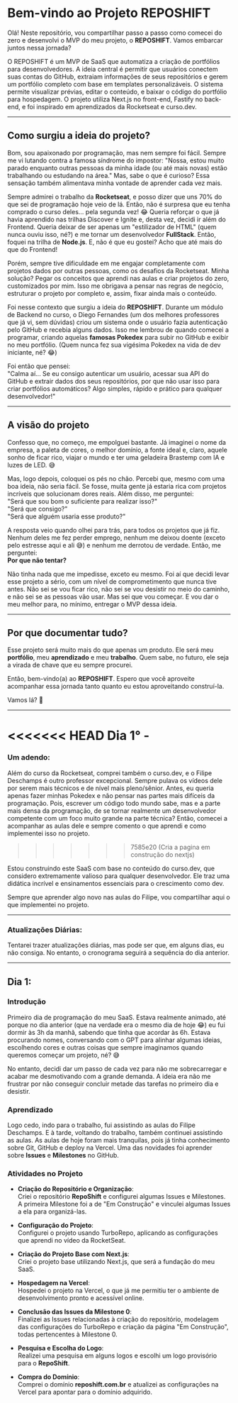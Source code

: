 # Bem-vindo ao Projeto **REPOSHIFT**

Olá! Neste repositório, vou compartilhar passo a passo como comecei do zero e desenvolvi o MVP do meu projeto, o **REPOSHIFT**. Vamos embarcar juntos nessa jornada?


O REPOSHIFT é um MVP de SaaS que automatiza a criação de portfólios para desenvolvedores. A ideia central é permitir que usuários conectem suas contas do GitHub, extraiam informações de seus repositórios e gerem um portfólio completo com base em templates personalizáveis. O sistema permite visualizar prévias, editar o conteúdo, e baixar o código do portfólio para hospedagem. O projeto utiliza Next.js no front-end, Fastify no back-end, e foi inspirado em aprendizados da Rocketseat e curso.dev.

---

## **Como surgiu a ideia do projeto?**

Bom, sou apaixonado por programação, mas nem sempre foi fácil. Sempre me vi lutando contra a famosa síndrome do impostor: "Nossa, estou muito parado enquanto outras pessoas da minha idade (ou até mais novas) estão trabalhando ou estudando na área." Mas, sabe o que é curioso? Essa sensação também alimentava minha vontade de aprender cada vez mais.

Sempre admirei o trabalho da **Rocketseat**, e posso dizer que uns 70% do que sei de programação hoje veio de lá. Então, não é surpresa que eu tenha comprado o curso deles... pela segunda vez! 😂 Queria reforçar o que já havia aprendido nas trilhas Discover e Ignite e, desta vez, decidi ir além do Frontend. Queria deixar de ser apenas um "estilizador de HTML" (quem nunca ouviu isso, né?) e me tornar um desenvolvedor **FullStack**. Então, foquei na trilha de **Node.js**. E, não é que eu gostei? Acho que até mais do que do Frontend!

Porém, sempre tive dificuldade em me engajar completamente com projetos dados por outras pessoas, como os desafios da Rocketseat. Minha solução? Pegar os conceitos que aprendi nas aulas e criar projetos do zero, customizados por mim. Isso me obrigava a pensar nas regras de negócio, estruturar o projeto por completo e, assim, fixar ainda mais o conteúdo.

Foi nesse contexto que surgiu a ideia do **REPOSHIFT**. Durante um módulo de Backend no curso, o Diego Fernandes (um dos melhores professores que já vi, sem dúvidas) criou um sistema onde o usuário fazia autenticação pelo GitHub e recebia alguns dados. Isso me lembrou de quando comecei a programar, criando aquelas **famosas Pokedex** para subir no GitHub e exibir no meu portfólio. (Quem nunca fez sua vigésima Pokedex na vida de dev iniciante, né? 😂)

Foi então que pensei:  
"Calma aí... Se eu consigo autenticar um usuário, acessar sua API do GitHub e extrair dados dos seus repositórios, por que não usar isso para criar portfólios automáticos? Algo simples, rápido e prático para qualquer desenvolvedor!"

---

## **A visão do projeto**

Confesso que, no começo, me empolguei bastante. Já imaginei o nome da empresa, a paleta de cores, o melhor domínio, a fonte ideal e, claro, aquele sonho de ficar rico, viajar o mundo e ter uma geladeira Brastemp com IA e luzes de LED. 😅

Mas, logo depois, coloquei os pés no chão. Percebi que, mesmo com uma boa ideia, não seria fácil. Se fosse, muita gente já estaria rica com projetos incríveis que solucionam dores reais. Além disso, me perguntei:  
"Será que sou bom o suficiente para realizar isso?"  
"Será que consigo?"  
"Será que alguém usaria esse produto?"

A resposta veio quando olhei para trás, para todos os projetos que já fiz. Nenhum deles me fez perder emprego, nenhum me deixou doente (exceto pelo estresse aqui e ali 😅) e nenhum me derrotou de verdade. Então, me perguntei:  
**Por que não tentar?**

Não tinha nada que me impedisse, exceto eu mesmo. Foi aí que decidi levar esse projeto a sério, com um nível de comprometimento que nunca tive antes. Não sei se vou ficar rico, não sei se vou desistir no meio do caminho, e não sei se as pessoas vão usar. Mas sei que vou começar. E vou dar o meu melhor para, no mínimo, entregar o MVP dessa ideia.

---

## **Por que documentar tudo?**

Esse projeto será muito mais do que apenas um produto. Ele será meu **portfólio**, meu **aprendizado** e meu **trabalho**. Quem sabe, no futuro, ele seja a virada de chave que eu sempre procurei.

Então, bem-vindo(a) ao **REPOSHIFT**. Espero que você aproveite acompanhar essa jornada tanto quanto eu estou aproveitando construí-la.

Vamos lá? 🚀

---

<<<<<<< HEAD
Dia 1° -
=======
### Um adendo:

Além do curso da Rocketseat, comprei também o curso.dev, e o Filipe Deschamps é outro professor excepcional. Sempre pulava os vídeos dele por serem mais técnicos e de nível mais pleno/sênior. Antes, eu queria apenas fazer minhas Pokedex e não pensar nas partes mais difíceis da programação. Pois, escrever um código todo mundo sabe, mas e a parte mais densa da programação, de se tornar realmente um desenvolvedor competente com um foco muito grande na parte técnica? Então, comecei a acompanhar as aulas dele e sempre comento o que aprendi e como implementei isso no projeto.
>>>>>>> 7585e20 (Cria a pagina em construção do nextjs)

Estou construindo este SaaS com base no conteúdo do curso.dev, que considero extremamente valioso para qualquer desenvolvedor. Ele traz uma didática incrível e ensinamentos essenciais para o crescimento como dev.

Sempre que aprender algo novo nas aulas do Filipe, vou compartilhar aqui o que implementei no projeto.

---

### Atualizações Diárias:

Tentarei trazer atualizações diárias, mas pode ser que, em alguns dias, eu não consiga. No entanto, o cronograma seguirá a sequência do dia anterior.

---

## **Dia 1**:

### Introdução

Primeiro dia de programação do meu SaaS. Estava realmente animado, até porque no dia anterior (que na verdade era o mesmo dia de hoje 😂) eu fui dormir às 3h da manhã, sabendo que tinha que acordar às 6h. Estava procurando nomes, conversando com o GPT para alinhar algumas ideias, escolhendo cores e outras coisas que sempre imaginamos quando queremos começar um projeto, né? 😅

No entanto, decidi dar um passo de cada vez para não me sobrecarregar e acabar me desmotivando com a grande demanda. A ideia era não me frustrar por não conseguir concluir metade das tarefas no primeiro dia e desistir.

### Aprendizado

Logo cedo, indo para o trabalho, fui assistindo as aulas do Filipe Deschamps. E à tarde, voltando do trabalho, também continuei assistindo as aulas. As aulas de hoje foram mais tranquilas, pois já tinha conhecimento sobre Git, GitHub e deploy na Vercel. Uma das novidades foi aprender sobre **Issues** e **Milestones** no GitHub.

### Atividades no Projeto

- **Criação do Repositório e Organização**:  
Criei o repositório **RepoShift** e configurei algumas Issues e Milestones. A primeira Milestone foi a de "Em Construção" e vinculei algumas Issues a ela para organizá-las.

- **Configuração do Projeto**:  
Configurei o projeto usando TurboRepo, aplicando as configurações que aprendi no vídeo da RocketSeat.

- **Criação do Projeto Base com Next.js**:  
Criei o projeto base utilizando Next.js, que será a fundação do meu SaaS.

- **Hospedagem na Vercel**:  
Hospedei o projeto na Vercel, o que já me permitiu ter o ambiente de desenvolvimento pronto e acessível online.

- **Conclusão das Issues da Milestone 0**:  
Finalizei as Issues relacionadas à criação do repositório, modelagem das configurações do TurboRepo e criação da página "Em Construção", todas pertencentes à Milestone 0.

- **Pesquisa e Escolha do Logo**:  
Realizei uma pesquisa em alguns logos e escolhi um logo provisório para o **RepoShift**.

- **Compra do Domínio**:  
Comprei o domínio **reposhift.com.br** e atualizei as configurações na Vercel para apontar para o domínio adquirido.

